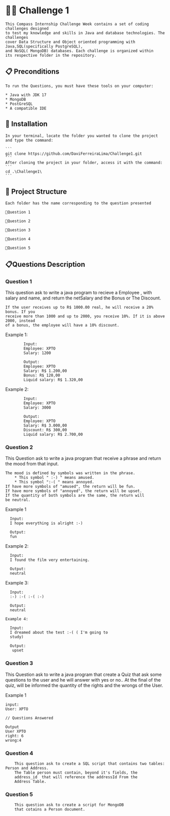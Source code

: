 #  👨‍💻 Challenge 1
    This Compass Internship Challenge Week contains a set of coding challenges designed 
    to test my knowledge and skills in Java and database technologies. The challenges
    cover Data Structure and Object oriented programming with Java,SQL(specifically PostgreSQL),
    and NoSQL( MongoDB) databases. Each challenge is organized within
    its respective folder in the repository.  
  
  
## 📋 Preconditions

    To run the Questions, you must have these tools on your computer:

    * Java with JDK 17
    * MongoDB
    * PostGreSQL
    * A compatible IDE
  

## 🔧 Installation

    In your terminal, locate the folder you wanted to clone the project and type the command:

    ```
    git clone https://github.com/DaviFerreiraLima/Challenge1.git
    ```
    After cloning the project in your folder, access it with the command:
    ```
    cd .\Challenge1\
    ```
## 📂 Project Structure
    Each folder has the name corresponding to the question presented

    📁Question 1 
      
    📁Question 2

    📁Question 3

    📁Question 4

    📁Question 5
    

## 📋Questions Description
  
   ### Question 1

   This question ask to write a java program to recieve a Employee , with salary and name, 
   and return the netSalary and the Bonus or The Discount.
   
    If the user receives up to R$ 1000.00 real, he will receive a 20% bonus. If you
    receive more than 1000 and up to 2000, you receive 10%. If it is above 2000, instead
    of a bonus, the employee will have a 10% discount.
    
   Example 1:
        
            Input:
            Employee: XPTO
            Salary: 1200

            Output:
            Employee: XPTO
            Salary: R$ 1.200,00
            Bonus: R$ 120,00
            Liquid salary: R$ 1.320,00
            
   Example 2:
        
            Input:
            Employee: XPTO
            Salary: 3000

            Output:
            Employee: XPTO
            Salary: R$ 3.000,00
            Discount: R$ 300,00
            Liquid salary: R$ 2.700,00

        
          

   ### Question 2
   
   This Question ask to write a java program that receive a phrase and return the mood from that input.
   
    The mood is defined by symbols was written in the phrase.
        * This symbol " :-) " means amused.
        * This symbol ":-( " means annoyed.
    If have more symbols of "amused", the return will be fun.
    If have more symbols of "annoyed", the return will be upset.
    If the quantity of both symbols are the same, the return will 
    be neutral.
    
   Example 1

      Input:
      I hope everything is alright :-) 
      
      Output:
      fun
      
   Example 2:
   
      Input:
      I found the film very entertaining. 
      
      Output:
      neutral
      
   Example 3:
   
      Input:
      :-) :-( :-( :-)
      
      Output:
      neutral
      
    Example 4:
    
      Input:
      I dreamed about the test :-( ( I'm going to
      study)
      
      Output:
       upset

   ### Question 3
   This Question ask to write a java program that create a Quiz that
      ask some questions to the user and he will answer with yes or no.. At the final
      of the quiz, will be informed the quantity of the rights and the
      wrongs of the User.
      
   Example 1
   
    input:
    User: XPTO
    
    // Questions Answered
    
    Output
    User XPTO
    right: 6
    wrong:4
      

   ### Question 4
        This question ask to create a SQL script that contains two tables: Person and Address.
        The Table person must contain, beyond it's fields, the 
        address_id  that will reference the addressId From the
        Address Table.

   ### Question 5
        This question ask to create a script for MongoDB 
        that cotains a Person document.
    